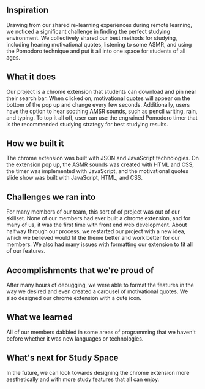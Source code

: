 ## Inspiration

Drawing from our shared re-learning experiences during remote learning, we noticed a significant challenge in finding the perfect studying environment. We collectively shared our best methods for studying, including hearing motivational quotes, listening to some ASMR, and using the Pomodoro technique and put it all into one space for students of all ages.

## What it does

Our project is a chrome extension that students can download and pin near their search bar. When clicked on, motivational quotes will appear on the bottom of the pop up and change every few seconds. Additionally, users have the option to hear soothing AMSR sounds, such as pencil writing, rain, and typing. To top it all off, user can use the engrained Pomodoro timer that is the recommended studying strategy for best studying results.

## How we built it

The chrome extension was built with JSON and JavaScript technologies. On the extension pop up, the ASMR sounds was created with HTML and CSS, the timer was implemented with JavaScript, and the motivational quotes slide show was built with JavaScript, HTML, and CSS.

## Challenges we ran into

For many members of our team, this sort of of project was out of our skillset. None of our members had ever built a chrome extension, and for many of us, it was the first time with front end web development. About halfway through our process, we restarted our project with a new idea, which we believed would fit the theme better and work better for our members. We also had many issues with formatting our extension to fit all of our features.

## Accomplishments that we're proud of

After many hours of debugging, we were able to format the features in the way we desired and even created a carousel of motivational quotes. We also designed our chrome extension with a cute icon.

## What we learned

All of our members dabbled in some areas of programming that we haven't before whether it was new languages or technologies.

## What's next for Study Space

In the future, we can look towards designing the chrome extension more aesthetically and with more study features that all can enjoy.
